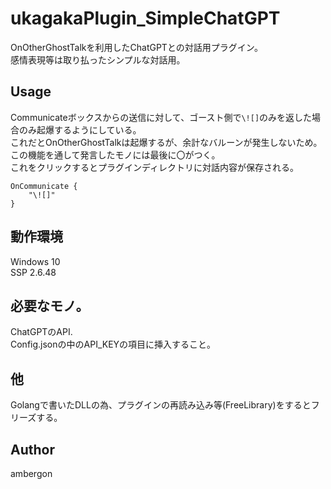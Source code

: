 # ukagakaPlugin_SimpleChatGPT
OnOtherGhostTalkを利用したChatGPTとの対話用プラグイン。<br >
感情表現等は取り払ったシンプルな対話用。<br >


## Usage
Communicateボックスからの送信に対して、ゴースト側で`\![]`のみを返した場合のみ起爆するようにしている。<br >
これだとOnOtherGhostTalkは起爆するが、余計なバルーンが発生しないため。<br >
この機能を通して発言したモノには最後に〇がつく。<br >
これをクリックするとプラグインディレクトリに対話内容が保存される。<br >

```.yaya
OnCommunicate {
    "\![]"
}
```



## 動作環境
Windows 10<br >
SSP 2.6.48<br >


## 必要なモノ。
ChatGPTのAPI.<br >
Config.jsonの中のAPI_KEYの項目に挿入すること。<br >


## 他
Golangで書いたDLLの為、プラグインの再読み込み等(FreeLibrary)をするとフリーズする。<br >


## Author
ambergon
